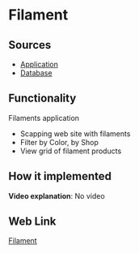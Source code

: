 # Filament

## Sources

- [Application](https://github.com/LearnFractal/FractalPlatform/tree/main/FractalPlatform.Examples/Applications/Filament/FilamentApplication.cs)
- [Database](https://github.com/LearnFractal/FractalPlatform/tree/main/FractalPlatform.Examples/Databases/Filament)

## Functionality

Filaments application
- Scapping web site with filaments
- Filter by Color, by Shop
- View grid of filament products

## How it implemented

**Video explanation**: No video

## Web Link

[Filament](https://fraplat.com/jupiter/Filament)

